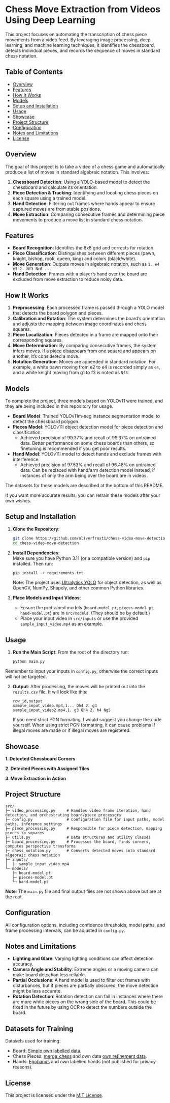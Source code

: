 # Chess Move Extraction from Videos Using Deep Learning

This project focuses on automating the transcription of chess piece movements from a video feed. By leveraging image processing, deep learning, and machine learning techniques, it identifies the chessboard, detects individual pieces, and records the sequence of moves in standard chess notation.

## Table of Contents

- [Overview](#overview)
- [Features](#features)
- [How It Works](#how-it-works)
- [Models](#models)
- [Setup and Installation](#setup-and-installation)
- [Usage](#usage)
- [Showcase](#showcase)
- [Project Structure](#project-structure)
- [Configuration](#configuration)
- [Notes and Limitations](#notes-and-limitations)
- [License](#license)

## Overview

The goal of this project is to take a video of a chess game and automatically produce a list of moves in standard algebraic notation. This involves:

1. **Chessboard Detection**: Using a YOLO-based model to detect the chessboard and calculate its orientation.
2. **Piece Detection & Tracking**: Identifying and locating chess pieces on each square using a trained model.
3. **Hand Detection**: Filtering out frames where hands appear to ensure captured moves are from stable positions.
4. **Move Extraction**: Comparing consecutive frames and determining piece movements to produce a move list in standard chess notation.

## Features

- **Board Recognition**: Identifies the 8x8 grid and corrects for rotation.
- **Piece Classification**: Distinguishes between different pieces (pawn, knight, bishop, rook, queen, king) and colors (black/white).
- **Move Generation**: Outputs moves in algebraic notation, such as `1. e4 e5 2. Nf3 Nc6 ...`
- **Hand Detection**: Frames with a player’s hand over the board are excluded from move extraction to reduce noisy data.

## How It Works

1. **Preprocessing**: Each processed frame is passed through a YOLO model that detects the board polygon and pieces.
2. **Calibration and Rotation**: The system determines the board’s orientation and adjusts the mapping between image coordinates and chess squares.
3. **Piece Localization**: Pieces detected in a frame are mapped onto their corresponding squares.
4. **Move Determination**: By comparing consecutive frames, the system infers moves. If a piece disappears from one square and appears on another, it’s considered a move.
5. **Notation Generation**: Moves are appended in standard notation. For example, a white pawn moving from e2 to e4 is recorded simply as `e4`, and a white knight moving from g1 to f3 is noted as `Nf3`.

## Models

To complete the project, three models based on YOLOv11 were trained, and they are being included in this repository for usage.

- **Board Model**: Trained YOLOv11m-seg instance segmentation model to detect the chessboard polygon.
- **Pieces Model**: YOLOv11l object detection model for piece detection and classification.
  - Achieved precision of 99.37% and recall of 99.37% on untrained data. Better performance on some chess boards than others, so finetuning is recommended if you get poor results.
- **Hand Model**: YOLOv11l model to detect hands and exclude frames with interference.
  - Achieved precision of 97.53% and recall of 96.48% on untrained data. Can be replaced with hand/arm detection model instead, if instances of only the arm being over the board are in videos.

The datasets for these models are described at the bottom of this README.

If you want more accurate results, you can retrain these models after your own wishes.

## Setup and Installation

1. **Clone the Repository**:
   ```bash
   git clone https://github.com/oliverfrost1/chess-video-move-detection.git
   cd chess-video-move-detection
   ```
2. **Install Dependencies**:  
   Make sure you have Python 3.11 (or a compatible version) and `pip` installed. Then run:

   ```bash
   pip install -r requirements.txt
   ```

   Note: The project uses [Ultralytics YOLO](https://docs.ultralytics.com/) for object detection, as well as OpenCV, NumPy, Shapely, and other common Python libraries.

3. **Place Models and Input Videos**:
   - Ensure the pretrained models (`board-model.pt`, `pieces-model.pt`, `hand-model.pt`) are in `src/models`. (They should be by default.)
   - Place your input video in `src/inputs` or use the provided `sample_input_video.mp4` as an example.

## Usage

1. **Run the Main Script**:
   From the root of the directory run:

   ```bash
   python main.py
   ```

Remember to input your inputs in `config.py`, otherwise the correct inputs will not be targeted.

2. **Output**:
   After processing, the moves will be printed out into the `results.csv` file. It will look like this:

   ```csv
   row_id,output
   sample_input_video.mp4,1... Qh4 2. g3
   sample_input_video2.mp4,1. g3 Qh4 2. h4 Ng5
   ```

   If you need strict PGN formating, I would suggest you change the code yourself. When using strict PGN formatting, it can cause problems if illegal moves are made or if illegal moves are registered.

## Showcase

**1. Detected Chessboard Corners**

**2. Detected Pieces with Assigned Tiles**

**3. Move Extraction in Action**

## Project Structure

```
src/
├─ video_processing.py     # Handles video frame iteration, hand detection, and orchestrating board/piece processors
├─ config.py               # Configuration file for input paths, model paths, inference settings
├─ piece_processing.py     # Responsible for piece detection, mapping pieces to squares
├─ utils.py                # Data structures and utility classes
├─ board_processing.py     # Processes the board, finds corners, computes perspective transforms
├─ chess_notation.py       # Converts detected moves into standard algebraic chess notation
├─ inputs/
│  ├─ sample_input_video.mp4
└─ models/
   ├─ board-model.pt
   ├─ pieces-model.pt
   └─ hand-model.pt
```

**Note**: The `main.py` file and final output files are not shown above but are at the root.

## Configuration

All configuration options, including confidence thresholds, model paths, and frame processing intervals, can be adjusted in `config.py`.

## Notes and Limitations

- **Lighting and Glare**: Varying lighting conditions can affect detection accuracy.
- **Camera Angle and Stability**: Extreme angles or a moving camera can make board detection less reliable.
- **Partial Occlusions**: A hand model is used to filter out frames with disturbances, but if pieces are partially obscured, the move detection might be less accurate.
- **Rotation Detection**: Rotation detection can fail in instances where there are more white pieces on the wrong side of the board. This could be fixed in the future by using OCR to detect the numbers outside the board.

## Datasets for Training

Datasets used for training:

- Board: [Simple own labelled data](https://universe.roboflow.com/chess-r5mgx/chess_board_actual_shape/model).
- Chess Pieces: [merge_chess](https://universe.roboflow.com/chess-r5mgx/merge_chess-zqlpy) and own data [own refinement data](https://universe.roboflow.com/chess-r5mgx/chess_pieces_refinement/dataset/2).
- Hands: [Egohands](http://vision.soic.indiana.edu/projects/egohands/) and own labelled hands (not published for privacy reasons).

## License

This project is licensed under the [MIT License](LICENSE).
